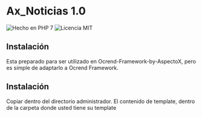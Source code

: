 # Ax_Noticias 1.0

![Hecho en PHP 7](https://img.shields.io/packagist/l/doctrine/orm.svg)
![Licencia MIT](https://img.shields.io/badge/php-7-blue.svg)


## Instalación
Esta preparado para ser utilizado en Ocrend-Framework-by-AspectoX, pero es simple de adaptarlo a Ocrend Framework.

## Instalación
Copiar dentro del directorio administrador.
El contenido de template, dentro de la carpeta donde usted tiene su template
